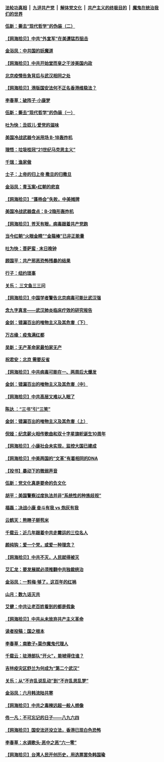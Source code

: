 ####  [法轮功真相](../../../../basic/blob/master/README.md?t=06261002) &nbsp;|&nbsp; [九评共产党](../../../../9ping.md/blob/master/README.md?t=06261002) &nbsp;|&nbsp; [解体党文化](../../../../jtdwh.md/blob/master/README.md?t=06261002)  &nbsp;|&nbsp; [共产主义的终极目的](../../../../gczydzjmd.md/blob/master/README.md?t=06261002) &nbsp;|&nbsp; [魔鬼在统治我们的世界](../../../../mgztzwmdsj.md/blob/master/README.md?t=06261002) 

#### [伍新：撕去“现代哲学”的伪装（二）](../pages/nsc993/n12211310.md?t=06261002) 

#### [【网海拾贝】中共“外宣军”在美遭猛烈狙击](../pages/nsc993/n12211190.md?t=06261002) 

#### [金浴凤：中共国的妖魔道](../pages/nsc993/n12208163.md?t=06261002) 

#### [【网海拾贝】中共开始堂而皇之干涉美国内政](../pages/nsc993/n12205646.md?t=06261002) 

#### [北京疫情告急背后与武汉相同之处](../pages/nsc993/n12201610.md?t=06261002) 

#### [【网海拾贝】港版国安法何不正名香港维稳法？](../pages/nsc993/n12203675.md?t=06261002) 

#### [李春草：破阵子·小康梦](../pages/nsc993/n12202996.md?t=06261002) 

#### [伍新：撕去“现代哲学”的伪装（一）](../pages/nsc993/n12202666.md?t=06261002) 

#### [吐为快：丑奴儿·爱党的滋味](../pages/nsc993/n12202630.md?t=06261002) 

#### [美国冷战武器今派用场 B-1B轰炸机](../pages/nsc993/n12202368.md?t=06261002) 

#### [理悟：垃圾桂冠“21世纪马克思主义”](../pages/nsc993/n12201220.md?t=06261002) 

#### [千瑞：渔家傲](../pages/nsc993/n12201174.md?t=06261002) 

#### [士子：上帝的归上帝 撒旦的归撒旦](../pages/nsc993/n12199902.md?t=06261002) 

#### [金浴凤：青玉案•红朝的悲哀](../pages/nsc993/n12199650.md?t=06261002) 

#### [【网海拾贝】“蓬杨会”失败，中美摊牌](../pages/nsc993/n12199598.md?t=06261002) 

#### [美国冷战武器盘点：B-2隐形轰炸机](../pages/nsc993/n12199226.md?t=06261002) 

#### [【网海拾贝】苍天有眼，病毒跟着共产党跑](../pages/nsc993/n12197648.md?t=06261002) 

#### [当今红朝“火眼金睛”“金箍棒”已非正能量](../pages/nsc993/n12196834.md?t=06261002) 

#### [吐为快：菩萨蛮 · 末日晚钟](../pages/nsc993/n12196689.md?t=06261002) 

#### [顾国平：共产邪恶恐怖残暴的结果](../pages/nsc993/n12195238.md?t=06261002) 

#### [行子：纽约琐事](../pages/nsc993/n12194752.md?t=06261002) 

#### [关乐： 三文鱼三三问](../pages/nsc993/n12194626.md?t=06261002) 

#### [【网海拾贝】中国学者警告北京病毒可能比武汉强](../pages/nsc993/n12193964.md?t=06261002) 

#### [念九字真言——武汉肺炎临床疗效的研究报告](../pages/nsc993/n12190804.md?t=06261002) 

#### [金剑：错漏百出的唯物主义及其危害（下）](../pages/nsc993/n12191909.md?t=06261002) 

#### [万古缘：疫鬼满红都](../pages/nsc993/n12191847.md?t=06261002) 

#### [吴新：无产革命家最怕家无产](../pages/nsc993/n12191806.md?t=06261002) 

#### [祝君安：北京 需要反省](../pages/nsc993/n12191766.md?t=06261002) 

#### [【网海拾贝】中共病毒可能在一、两周后大爆发](../pages/nsc993/n12190517.md?t=06261002) 

#### [金剑：错漏百出的唯物主义及其危害（中）](../pages/nsc993/n12188778.md?t=06261002) 

#### [【网海拾贝】中共高层又难以入眠了](../pages/nsc993/n12188425.md?t=06261002) 

#### [陈达 ：“三书”引“三笑”](../pages/nsc993/n12187929.md?t=06261002) 

#### [金剑：错漏百出的唯物主义及其危害（上）](../pages/nsc993/n12186502.md?t=06261002) 

#### [倪娅：纪念薪火相传歌曲和双十字星旗帜诞生10周年](../pages/nsc993/n12186439.md?t=06261002) 

#### [【网海拾贝】小康社会未实现，监控大国已建成](../pages/nsc993/n12185468.md?t=06261002) 

#### [【网海拾贝】中美两国的“文革”有着相同的DNA](../pages/nsc993/n12184487.md?t=06261002) 

#### [【投书】暴动下的微弱声音](../pages/nsc993/n12183493.md?t=06261002) 

#### [伍新：党文化真是要命的负文化](../pages/nsc993/n12182742.md?t=06261002) 

#### [胡平：美国警察过度执法并非“系统性的种族歧视”](../pages/nsc993/n12182713.md?t=06261002) 

#### [福磊：决战小康 奋斗有我 vs 炮灰有我](../pages/nsc993/n12182693.md?t=06261002) 

#### [云鹤天：熊瞎子掰苞米](../pages/nsc993/n12182680.md?t=06261002) 

#### [千载云：近几年跟着中共走霉运的三位名人](../pages/nsc993/n12182649.md?t=06261002) 

#### [颜纯钩：爱一个党，或爱一种理念？](../pages/nsc993/n12182640.md?t=06261002) 

#### [【网海拾贝】中共不灭，人民就得被灭](../pages/nsc993/n12180698.md?t=06261002) 

#### [艾汇龙：要发展就必须推翻中共独裁统治](../pages/nsc993/n12180647.md?t=06261002) 

#### [金浴凤：一剪梅·够了，这百年的红祸](../pages/nsc993/n12180002.md?t=06261002) 

#### [山月：数九话灭共](../pages/nsc993/n12179940.md?t=06261002) 

#### [艾健：中共让老百姓看到的都是假象](../pages/nsc993/n12179778.md?t=06261002) 

#### [【网海拾贝】中共从未放弃共产主义革命](../pages/nsc993/n12176687.md?t=06261002) 

#### [读者投稿：国之根本](../pages/nsc993/n12176662.md?t=06261002) 

#### [李春草：南歌子•莫作魔鬼代理人](../pages/nsc993/n12176610.md?t=06261002) 

#### [千载云：驻港部队“开火”，能唬得住谁？](../pages/nsc993/n12176028.md?t=06261002) 

#### [吉林疫灾区舒兰为何成为“第二个武汉”](../pages/nsc993/n12172816.md?t=06261002) 

#### [关乐：从“不许乱说乱动”到“不许乱思乱梦”](../pages/nsc993/n12174760.md?t=06261002) 

#### [金浴凤：六月韩流陆共寒](../pages/nsc993/n12174739.md?t=06261002) 

#### [【网海拾贝】中共之毒辣远超一般人想像](../pages/nsc993/n12174574.md?t=06261002) 

#### [佟一凡：不可忘记的日子——八九六四](../pages/nsc993/n12174371.md?t=06261002) 

#### [【网海拾贝】国安法还没立法，香港已现白色恐怖](../pages/nsc993/n12172467.md?t=06261002) 

#### [李春草：水调歌头·恶中之恶“六一零”](../pages/nsc993/n12171662.md?t=06261002) 

#### [【网海拾贝】台湾人民开创历史，用选票罢免韩国瑜](../pages/nsc993/n12169412.md?t=06261002) 

